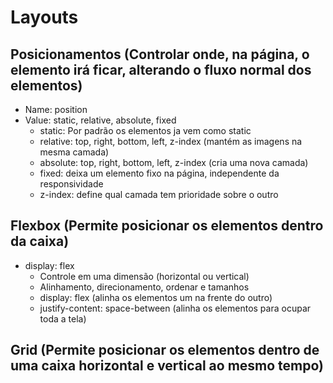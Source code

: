 # Layouts

## Posicionamentos (Controlar onde, na página, o elemento irá ficar, alterando o fluxo normal dos elementos)
-   Name: position
-   Value: static, relative, absolute, fixed
    *   static: Por padrão os elementos ja vem como static
    *   relative: top, right, bottom, left, z-index  (mantém as imagens na mesma camada)
    *   absolute: top, right, bottom, left, z-index (cria uma nova camada)
    *   fixed: deixa um elemento fixo na página, independente da responsividade
    *   z-index: define qual camada tem prioridade sobre o outro

## Flexbox (Permite posicionar os elementos dentro da caixa)
-   display: flex
    *   Controle em uma dimensão (horizontal ou vertical)
    *   Alinhamento, direcionamento, ordenar e tamanhos
    -   display: flex (alinha os elementos um na frente do outro)
    - justify-content: space-between (alinha os elementos para ocupar toda a tela)

## Grid (Permite posicionar os elementos dentro de uma caixa horizontal e vertical ao mesmo tempo)